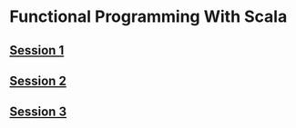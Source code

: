 # Functional Programming With Scala

## [Session 1](./1/README.md)

## [Session 2](./2/README.md)

## [Session 3](./3/README.md)
